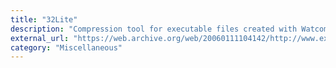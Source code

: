 ```yaml
---
title: "32Lite"
description: "Compression tool for executable files created with Watcom C/C++ compiler."
external_url: "https://web.archive.org/web/20060111104142/http://www.exetools.com/files/compressors/dos/32lte02d.zip"
category: "Miscellaneous"
---
```

